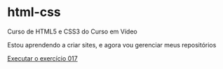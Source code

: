 # html-css
 Curso de HTML5 e CSS3 do Curso em Vídeo

 Estou aprendendo a criar sites, e agora vou gerenciar meus repositórios

 <a href="https://enriquelandim.github.io/html-css/exercicios/ex017">Executar o exercício 017<a>